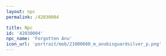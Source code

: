 ```yaml
---
layout: npc
permalink: /42030004

title: Npc
id: '42030004'
npc_name: 'Forgotten Anu'
icon_url: 'portrait/mob/21000680_m_anubisguardsilver_p.png'
---
```

